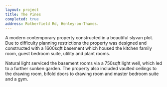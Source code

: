 ```yaml
---
layout: project
title: The Pines
completed: true
address: Rotherfield Rd, Henley-on-Thames.
---
```


<p>A modern contemporary property constructed in a beautiful slyvan plot. Due to difficulty 
planning restrictions the property was designed and constructed with a 1600sqft basement which housed the kitchen 
family room, guest bedroom suite, utility and plant rooms.</p>  

<p>Natural light serviced the basement rooms via a 750sqft light well, which led to a further sunken garden.  
The property also included vaulted ceilings to the drawing room, bifold doors to drawing room and master bedroom suite 
and a gym.</p>